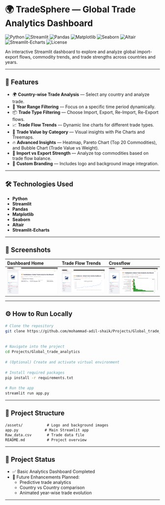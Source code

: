 # 🌍 TradeSphere — Global Trade Analytics Dashboard

![Python](https://img.shields.io/badge/Python-3.9-blue)
![Streamlit](https://img.shields.io/badge/Streamlit-1.30%2B-brightgreen)
![Pandas](https://img.shields.io/badge/Pandas-2.0%2B-blue)
![Matplotlib](https://img.shields.io/badge/Matplotlib-3.7%2B-orange)
![Seaborn](https://img.shields.io/badge/Seaborn-0.12%2B-cyan)
![Altair](https://img.shields.io/badge/Altair-5.0%2B-red)
![Streamlit-Echarts](https://img.shields.io/badge/Streamlit--Echarts-0.4%2B-purple)
![License](https://img.shields.io/badge/License-MIT-green)

An interactive Streamlit dashboard to explore and analyze global import-export flows, commodity trends, and trade strengths across countries and years.

---

## 🚀 Features

- 🌍 **Country-wise Trade Analysis** — Select any country and analyze trade.
- 📅 **Year Range Filtering** — Focus on a specific time period dynamically.
- 📦 **Trade Type Filtering** — Choose Import, Export, Re-Import, Re-Export flows.
- 📈 **Trade Flow Trends** — Dynamic line charts for different trade types.
- 🥧 **Trade Value by Category** — Visual insights with Pie Charts and Treemaps.
- 🔥 **Advanced Insights** — Heatmap, Pareto Chart (Top 20 Commodities), and Bubble Chart (Trade Value vs Weight).
- 🚚 **Import vs Export Strength** — Analyze top commodities based on trade flow balance.
- 🎨 **Custom Branding** — Includes logo and background image integration.

---

## 🛠 Technologies Used

- **Python**
- **Streamlit**
- **Pandas**
- **Matplotlib**
- **Seaborn**
- **Altair**
- **Streamlit-Echarts**

---

## 📸 Screenshots

| Dashboard Home       | Trade Flow Trends          | Crossflow                 |
| :------------------- | :------------------------- | :------------------------ |
| ![](assets/home.png) | ![](assets/trade_flow.png) | ![](assets/crossflow.png) |

---

## ⚙️ How to Run Locally

```bash
# Clone the repository
git clone https://github.com/mohammad-adil-shaik/Projects/Global_trade_analytics.git


# Navigate into the project
cd Projects/Global_trade_analytics

# (Optional) Create and activate virtual environment

# Install required packages
pip install -r requirements.txt

# Run the app
streamlit run app.py
```

---

## 📂 Project Structure

```
/assets/           # Logo and background images
app.py            # Main Streamlit app
Raw_data.csv       # Trade data file
README.md          # Project overview
```

---

## 📢 Project Status

- ✅ Basic Analytics Dashboard Completed
- 🚀 Future Enhancements Planned:
  - Predictive trade analytics
  - Country vs Country comparison
  - Animated year-wise trade evolution

---
